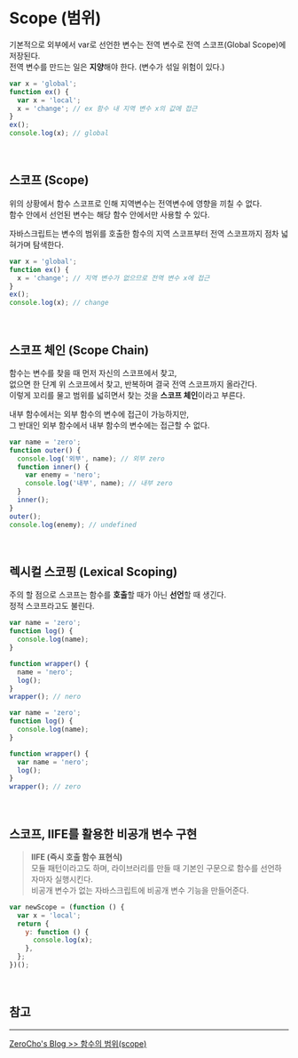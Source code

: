 # Scope (범위)

기본적으로 외부에서 var로 선언한 변수는 전역 변수로 전역 스코프(Global Scope)에 저장된다.  
전역 변수를 만드는 일은 **지양**해야 한다. (변수가 섞일 위험이 있다.)

```js
var x = 'global';
function ex() {
  var x = 'local';
  x = 'change'; // ex 함수 내 지역 변수 x의 값에 접근
}
ex();
console.log(x); // global
```

<br />

## **스코프 (Scope)**

위의 상황에서 함수 스코프로 인해 지역변수는 전역변수에 영향을 끼칠 수 없다.  
함수 안에서 선언된 변수는 해당 함수 안에서만 사용할 수 있다.

자바스크립트는 변수의 범위를 호출한 함수의 지역 스코프부터 전역 스코프까지 점차 넓혀가며 탐색한다.

```js
var x = 'global';
function ex() {
  x = 'change'; // 지역 변수가 없으므로 전역 변수 x에 접근
}
ex();
console.log(x); // change
```

<br />

## **스코프 체인 (Scope Chain)**

함수는 변수를 찾을 때 먼저 자신의 스코프에서 찾고,  
없으면 한 단계 위 스코프에서 찾고, 반복하며 결국 전역 스코프까지 올라간다.  
이렇게 꼬리를 물고 범위를 넓히면서 찾는 것을 **스코프 체인**이라고 부른다.

내부 함수에서는 외부 함수의 변수에 접근이 가능하지만,  
그 반대인 외부 함수에서 내부 함수의 변수에는 접근할 수 없다.

```js
var name = 'zero';
function outer() {
  console.log('외부', name); // 외부 zero
  function inner() {
    var enemy = 'nero';
    console.log('내부', name); // 내부 zero
  }
  inner();
}
outer();
console.log(enemy); // undefined
```

<br />

## **렉시컬 스코핑 (Lexical Scoping)**

주의 할 점으로 스코프는 함수를 **호출**할 때가 아닌 **선언**할 때 생긴다.  
정적 스코프라고도 불린다.

```js
var name = 'zero';
function log() {
  console.log(name);
}

function wrapper() {
  name = 'nero';
  log();
}
wrapper(); // nero
```

```js
var name = 'zero';
function log() {
  console.log(name);
}

function wrapper() {
  var name = 'nero';
  log();
}
wrapper(); // zero
```

<br />

## **스코프, IIFE를 활용한 비공개 변수 구현**

> **IIFE (즉시 호출 함수 표현식)**  
> 모듈 패턴이라고도 하며, 라이브러리를 만들 때 기본인 구문으로 함수를 선언하자마자 실행시킨다.  
> 비공개 변수가 없는 자바스크립트에 비공개 변수 기능을 만들어준다.

```js
var newScope = (function () {
  var x = 'local';
  return {
    y: function () {
      console.log(x);
    },
  };
})();
```

<br />

## **참고**

---

[ZeroCho's Blog >> 함수의 범위(scope)](https://www.zerocho.com/category/Javascript/post/5740531574288ebc5f2ba97e)
